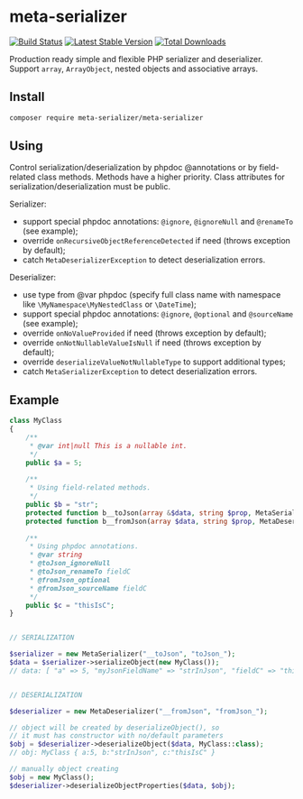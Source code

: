 meta-serializer
===============

[![Build Status](https://travis-ci.org/yar3333/meta-serializer.svg?branch=master)](https://travis-ci.org/yar3333/meta-serializer)
[![Latest Stable Version](https://poser.pugx.org/meta-serializer/meta-serializer/version)](https://packagist.org/packages/meta-serializer/meta-serializer)
[![Total Downloads](https://poser.pugx.org/meta-serializer/meta-serializer/downloads)](https://packagist.org/packages/meta-serializer/meta-serializer)

Production ready simple and flexible PHP serializer and deserializer.
Support `array`, `ArrayObject`, nested objects and associative arrays.

Install
-------
```sh
composer require meta-serializer/meta-serializer
```


Using
-----
Control serialization/deserialization by phpdoc @annotations or by field-related class methods.
Methods have a higher priority.
Class attributes for serialization/deserialization must be public.

Serializer:
 * support special phpdoc annotations: `@ignore`, `@ignoreNull` and `@renameTo` (see example);
 * override `onRecursiveObjectReferenceDetected` if need (throws exception by default);
 * catch `MetaDeserializerException` to detect deserialization errors.

Deserializer:
 * use type from @var phpdoc (specify full class name with namespace like `\MyNamespace\MyNestedClass` or `\DateTime`);
 * support special phpdoc annotations: `@ignore`, `@optional` and `@sourceName` (see example);
 * override `onNoValueProvided` if need (throws exception by default);
 * override `onNotNullableValueIsNull` if need (throws exception by default);
 * override `deserializeValueNotNullableType` to support additional types;
 * catch `MetaSerializerException` to detect deserialization errors.


Example
-------
```php
class MyClass
{
	/**
	 * @var int|null This is a nullable int.
	 */
	public $a = 5;
	
	/**
	 * Using field-related methods.
	 */
	public $b = "str";
	protected function b__toJson(array &$data, string $prop, MetaSerializer $ser) { $data['myJsonFieldName'] = $this->b . "InJson"; }
	protected function b__fromJson(array $data, string $prop, MetaDeserializer $des) { $this->b = $data['myJsonFieldName']; }
	
	/**
	 * Using phpdoc annotations.
	 * @var string
	 * @toJson_ignoreNull
	 * @toJson_renameTo fieldC
	 * @fromJson_optional
	 * @fromJson_sourceName fieldC
	 */
	public $c = "thisIsC";
}


// SERIALIZATION

$serializer = new MetaSerializer("__toJson", "toJson_");
$data = $serializer->serializeObject(new MyClass()); 
// data: [ "a" => 5, "myJsonFieldName" => "strInJson", "fieldC" => "thisIsC" ]


// DESERIALIZATION

$deserializer = new MetaDeserializer("__fromJson", "fromJson_");

// object will be created by deserializeObject(), so
// it must has constructor with no/default parameters
$obj = $deserializer->deserializeObject($data, MyClass::class); 
// obj: MyClass { a:5, b:"strInJson", c:"thisIsC" }

// manually object creating
$obj = new MyClass();
$deserializer->deserializeObjectProperties($data, $obj);
```
